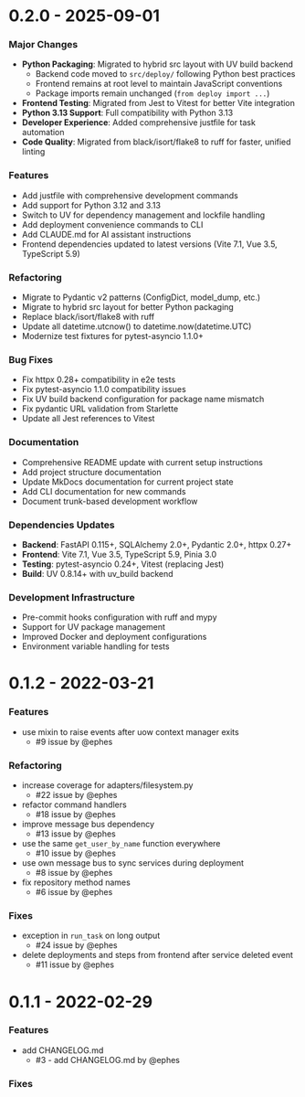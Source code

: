 0.2.0 - 2025-09-01
==================

### Major Changes
- **Python Packaging**: Migrated to hybrid src layout with UV build backend
  - Backend code moved to `src/deploy/` following Python best practices
  - Frontend remains at root level to maintain JavaScript conventions
  - Package imports remain unchanged (`from deploy import ...`)
- **Frontend Testing**: Migrated from Jest to Vitest for better Vite integration
- **Python 3.13 Support**: Full compatibility with Python 3.13
- **Developer Experience**: Added comprehensive justfile for task automation
- **Code Quality**: Migrated from black/isort/flake8 to ruff for faster, unified linting

### Features
- Add justfile with comprehensive development commands
- Add support for Python 3.12 and 3.13
- Switch to UV for dependency management and lockfile handling
- Add deployment convenience commands to CLI
- Add CLAUDE.md for AI assistant instructions
- Frontend dependencies updated to latest versions (Vite 7.1, Vue 3.5, TypeScript 5.9)

### Refactoring
- Migrate to Pydantic v2 patterns (ConfigDict, model_dump, etc.)
- Migrate to hybrid src layout for better Python packaging
- Replace black/isort/flake8 with ruff
- Update all datetime.utcnow() to datetime.now(datetime.UTC)
- Modernize test fixtures for pytest-asyncio 1.1.0+

### Bug Fixes
- Fix httpx 0.28+ compatibility in e2e tests
- Fix pytest-asyncio 1.1.0 compatibility issues
- Fix UV build backend configuration for package name mismatch
- Fix pydantic URL validation from Starlette
- Update all Jest references to Vitest

### Documentation
- Comprehensive README update with current setup instructions
- Add project structure documentation
- Update MkDocs documentation for current project state
- Add CLI documentation for new commands
- Document trunk-based development workflow

### Dependencies Updates
- **Backend**: FastAPI 0.115+, SQLAlchemy 2.0+, Pydantic 2.0+, httpx 0.27+
- **Frontend**: Vite 7.1, Vue 3.5, TypeScript 5.9, Pinia 3.0
- **Testing**: pytest-asyncio 0.24+, Vitest (replacing Jest)
- **Build**: UV 0.8.14+ with uv_build backend

### Development Infrastructure
- Pre-commit hooks configuration with ruff and mypy
- Support for UV package management
- Improved Docker and deployment configurations
- Environment variable handling for tests

0.1.2 - 2022-03-21
===================

### Features
- use mixin to raise events after uow context manager exits
    - #9 issue by @ephes

### Refactoring
- increase coverage for adapters/filesystem.py
    - #22 issue by @ephes
- refactor command handlers
    - #18 issue by @ephes
- improve message bus dependency
    - #13 issue by @ephes
- use the same `get_user_by_name` function everywhere
    - #10 issue by @ephes
- use own message bus to sync services during deployment
    - #8 issue by @ephes
- fix repository method names
    - #6 issue by @ephes

### Fixes
- exception in `run_task` on long output
    - #24 issue by @ephes
- delete deployments and steps from frontend after service deleted event
    - #11 issue by @ephes

0.1.1 - 2022-02-29
==================

### Features
- add CHANGELOG.md
    - #3 - add CHANGELOG.md by @ephes

### Fixes
